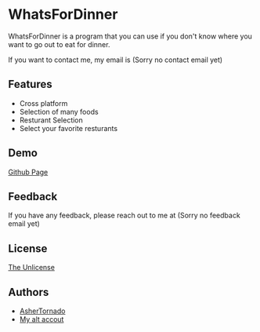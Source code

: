 #  WhatsForDinner

WhatsForDinner is a program that you can use if you 
don't know where you want to go out to eat for dinner.

If you want to contact me, my email is (Sorry no contact email yet)



## Features

- Cross platform
- Selection of many foods
- Resturant Selection
- Select your favorite resturants

## Demo
[Github Page](https://ashertornado2.github.io/WhatsForDinner/)

## Feedback

If you have any feedback, please reach out to me at (Sorry no feedback email yet)


## License

[The Unlicense](https://choosealicense.com/licenses/unlicense/)


## Authors

- [AsherTornado](https://www.github.com/ashertornado)
- [My alt accout](https://www.github.com/ashertornado2)
